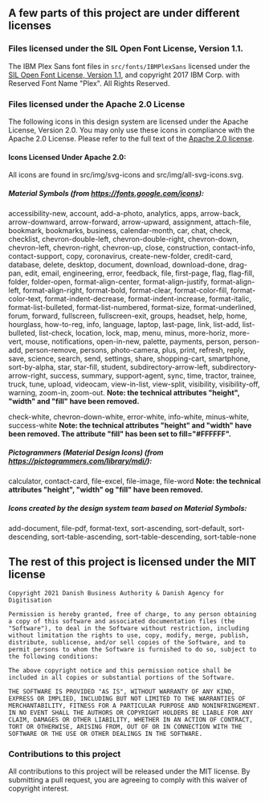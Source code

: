 ## A few parts of this project are under different licenses

### Files licensed under the SIL Open Font License, Version 1.1.

The IBM Plex Sans font files in `src/fonts/IBMPlexSans` licensed under the [SIL Open Font License, Version 1.1](https://openfontlicense.org/open-font-license-official-text/), and copyright 2017 IBM Corp. with Reserved Font Name "Plex". All Rights Reserved.

### Files licensed under the Apache 2.0 License

The following icons in this design system are licensed under the Apache License, Version 2.0. You may only use these icons in compliance with the Apache 2.0 License. Please refer to the full text of the [Apache 2.0 license](https://www.apache.org/licenses/LICENSE-2.0.txt).

#### Icons Licensed Under Apache 2.0:
All icons are found in src/img/svg-icons and src/img/all-svg-icons.svg.

##### Material Symbols (from https://fonts.google.com/icons):
accessibility-new, account, add-a-photo, analytics, apps, arrow-back, arrow-downward, arrow-forward, arrow-upward, assignment, attach-file, bookmark, bookmarks, business, calendar-month, car, chat, check, checklist, chevron-double-left, chevron-double-right, chevron-down, chevron-left, chevron-right, chevron-up, close, construction, contact-info, contact-support, copy, coronavirus, create-new-folder, credit-card, database, delete, desktop, document, download, download-done, drag-pan, edit, email, engineering, error, feedback, file, first-page, flag, flag-fill, folder, folder-open, format-align-center, format-align-justify, format-align-left, format-align-right, format-bold, format-clear, format-color-fill, format-color-text, format-indent-decrease, format-indent-increase, format-italic, format-list-bulleted, format-list-numbered, format-size, format-underlined, forum, forward, fullscreen, fullscreen-exit, groups, headset, help, home, hourglass, how-to-reg, info, language, laptop, last-page, link, list-add, list-bulleted, list-check, location, lock, map, menu, minus, more-horiz, more-vert, mouse, notifications, open-in-new, palette, payments, person, person-add, person-remove, persons, photo-camera, plus, print, refresh, reply, save, science, search, send, settings, share, shopping-cart, smartphone, sort-by-alpha, star, star-fill, student, subdirectory-arrow-left, subdirectory-arrow-right, success, summary, support-agent, sync, time, tractor, trainee, truck, tune, upload, videocam, view-in-list, view-split, visibility, visibility-off, warning, zoom-in, zoom-out.
**Note: the technical attributes "height", "width" and "fill" have been removed.**

check-white, chevron-down-white, error-white, info-white, minus-white, success-white
**Note: the technical attributes "height" and "width" have been removed. The attribute "fill" has been set to fill="#FFFFFF".**

##### Pictogrammers (Material Design Icons) (from https://pictogrammers.com/library/mdi/):
calculator, contact-card, file-excel, file-image, file-word
**Note: the technical attributes "height", "width" og "fill" have been removed.**
 
##### Icons created by the design system team based on Material Symbols:
add-document, file-pdf, format-text, sort-ascending, sort-default, sort-descending, sort-table-ascending, sort-table-descending, sort-table-none

## The rest of this project is licensed under the MIT license

```
Copyright 2021 Danish Business Authority & Danish Agency for Digitisation

Permission is hereby granted, free of charge, to any person obtaining a copy of this software and associated documentation files (the "Software"), to deal in the Software without restriction, including without limitation the rights to use, copy, modify, merge, publish, distribute, sublicense, and/or sell copies of the Software, and to permit persons to whom the Software is furnished to do so, subject to the following conditions:

The above copyright notice and this permission notice shall be included in all copies or substantial portions of the Software.

THE SOFTWARE IS PROVIDED "AS IS", WITHOUT WARRANTY OF ANY KIND, EXPRESS OR IMPLIED, INCLUDING BUT NOT LIMITED TO THE WARRANTIES OF MERCHANTABILITY, FITNESS FOR A PARTICULAR PURPOSE AND NONINFRINGEMENT. IN NO EVENT SHALL THE AUTHORS OR COPYRIGHT HOLDERS BE LIABLE FOR ANY CLAIM, DAMAGES OR OTHER LIABILITY, WHETHER IN AN ACTION OF CONTRACT, TORT OR OTHERWISE, ARISING FROM, OUT OF OR IN CONNECTION WITH THE SOFTWARE OR THE USE OR OTHER DEALINGS IN THE SOFTWARE.
```

### Contributions to this project

All contributions to this project will be released under the MIT license. By submitting a pull request, you are agreeing to comply with this waiver of copyright interest.